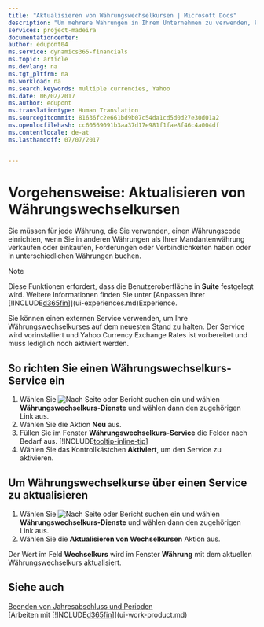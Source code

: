 ```yaml
---
title: "Aktualisieren von Währungswechselkursen | Microsoft Docs"
description: "Um mehrere Währungen in Ihrem Unternehmen zu verwenden, können Sie einen Code für jede Währung einrichten und einen externen Wechselkursdienst, wie Yahoo verwenden."
services: project-madeira
documentationcenter: 
author: edupont04
ms.service: dynamics365-financials
ms.topic: article
ms.devlang: na
ms.tgt_pltfrm: na
ms.workload: na
ms.search.keywords: multiple currencies, Yahoo
ms.date: 06/02/2017
ms.author: edupont
ms.translationtype: Human Translation
ms.sourcegitcommit: 81636fc2e661bd9b07c54da1cd5d0d27e30d01a2
ms.openlocfilehash: cc60569091b3aa37d17e981f1fae8f46c4a004df
ms.contentlocale: de-at
ms.lasthandoff: 07/07/2017


---
```

# <a name="how-to-update-currency-exchange-rates"></a>Vorgehensweise: Aktualisieren von Währungswechselkursen
Sie müssen für jede Währung, die Sie verwenden, einen Währungscode einrichten, wenn Sie in anderen Währungen als Ihrer Mandantenwährung verkaufen oder einkaufen, Forderungen oder Verbindlichkeiten haben oder in unterschiedlichen Währungen buchen.  

> [!NOTE]  
>   Diese Funktionen erfordert, dass die Benutzeroberfläche in **Suite** festgelegt wird. Weitere Informationen finden Sie unter [Anpassen Ihrer [!INCLUDE[d365fin](includes/d365fin_md.md)]](ui-experiences.md)Experience.

Sie können einen externen Service verwenden, um Ihre Währungswechselkurses auf dem neuesten Stand zu halten. Der Service wird vorinstalliert und Yahoo Currency Exchange Rates ist vorbereitet und muss lediglich noch aktiviert werden.

## <a name="to-set-up-a-currency-exchange-rate-service"></a>So richten Sie einen Währungswechselkurs-Service ein
1. Wählen Sie ![Nach Seite oder Bericht suchen](media/ui-search/search_small.png "Nach Seite oder Bericht suchen") ein und wählen **Währungswechselkurs-Dienste** und wählen dann den zugehörigen Link aus.
2. Wählen Sie die Aktion **Neu** aus.
3. Füllen Sie im Fenster **Währungswechselkurs-Service** die Felder nach Bedarf aus. [!INCLUDE[tooltip-inline-tip](includes/tooltip-inline-tip_md.md)]
4. Wählen Sie das Kontrollkästchen **Aktiviert**, um den Service zu aktivieren.

## <a name="to-update-currency-exchange-rates-through-a-service"></a>Um Währungswechselkurse über einen Service zu aktualisieren
1. Wählen Sie ![Nach Seite oder Bericht suchen](media/ui-search/search_small.png "Nach Seite oder Bericht suchen") ein und wählen **Währungswechselkurs-Dienste** und wählen dann den zugehörigen Link aus.
2. Wählen Sie die **Aktualisieren von Wechselkursen** Aktion aus.

Der Wert im Feld **Wechselkurs** wird im Fenster **Währung** mit dem aktuellen Währungswechselkurs aktualisiert.

## <a name="see-also"></a>Siehe auch
[Beenden von Jahresabschluss und Perioden](year-close-years-periods.md)  
[Arbeiten mit [!INCLUDE[d365fin](includes/d365fin_md.md)]](ui-work-product.md)

